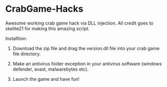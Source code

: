 # CrabGame-Hacks
Awesome working crab game hack via DLL injection. All credit goes to skelite21 for making this amazing script. 

Installtion: 

1. Download the zip file and drag the version.dll file into your crab game file directory. 

2. Make an antivirus folder exception in your antivirus software (windows defender, avast, malwarebytes etc).

3. Launch the game and have fun!
